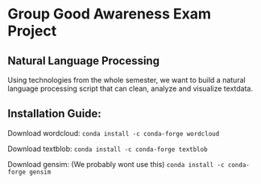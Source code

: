 # Group Good Awareness Exam Project

## Natural Language Processing
Using technologies from the whole semester, we want to build a natural language processing script that can clean, analyze and visualize textdata.

## Installation Guide:

Download wordcloud:
`conda install -c conda-forge wordcloud`

Download textblob:
`conda install -c conda-forge textblob`

Download gensim: (We probably wont use this)
`conda install -c conda-forge gensim`


